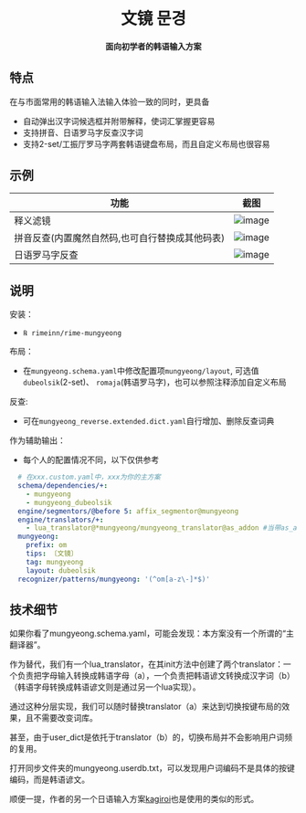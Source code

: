 <h1 align="center">文镜 문경</h1>
<h4 align="center">面向初学者的韩语输入方案</h6>

## 特点
在与市面常用的韩语输入法输入体验一致的同时，更具备
- 自动弹出汉字词候选框并附带解释，使词汇掌握更容易
- 支持拼音、日语罗马字反查汉字词
- 支持2-set/工振厅罗马字两套韩语键盘布局，而且自定义布局也很容易

## 示例
| 功能  | 截图|
|--------|--------|
| 释义滤镜   |![image](https://github.com/user-attachments/assets/56923752-37dc-4275-92be-a264448111ff)|
| 拼音反查(内置魔然自然码,也可自行替换成其他码表)  | ![image](https://github.com/user-attachments/assets/3b81bcf4-abf7-45fc-8546-92cc77262a9b)|
| 日语罗马字反查|![image](https://github.com/user-attachments/assets/6d0e27e8-2917-466b-a715-47721558e664)|


## 说明
安装：
- `℞ rimeinn/rime-mungyeong`

布局：
- 在`mungyeong.schema.yaml`中修改配置项`mungyeong/layout`, 可选值 `dubeolsik`(2-set)、 `romaja`(韩语罗马字)，也可以参照注释添加自定义布局

反查:
- 可在`mungyeong_reverse.extended.dict.yaml`自行增加、删除反查词典

作为辅助输出：
- 每个人的配置情况不同，以下仅供参考
```yaml
  # 在xxx.custom.yaml中，xxx为你的主方案
  schema/dependencies/+:
    - mungyeong
    - mungyeong_dubeolsik
  engine/segmentors/@before 5: affix_segmentor@mungyeong
  engine/translators/+:
    - lua_translator@*mungyeong/mungyeong_translator@as_addon #当带as_addon时，会将hangul作为第一个候选输出
  mungyeong:
    prefix: om
    tips: 〔文镜〕
    tag: mungyeong
    layout: dubeolsik
  recognizer/patterns/mungyeong: '(^om[a-z\-]*$)'
```

## 技术细节

如果你看了mungyeong.schema.yaml，可能会发现：本方案没有一个所谓的“主翻译器”。

作为替代，我们有一个lua_translator，在其init方法中创建了两个translator：一个负责把字母输入转换成韩语字母（a），一个负责把韩语谚文转换成汉字词（b）（韩语字母转换成韩语谚文则是通过另一个lua实现）。

通过这种分层实现，我们可以随时替换translator（a）来达到切换按键布局的效果，且不需要改变词库。

甚至，由于user_dict是依托于translator（b）的，切换布局并不会影响用户词频的复用。

打开同步文件夹的mungyeong.userdb.txt，可以发现用户词编码不是具体的按键编码，而是韩语谚文。

顺便一提，作者的另一个日语输入方案[kagiroi](https://github.com/rimeinn/rime-kagiroi)也是使用的类似的形式。


